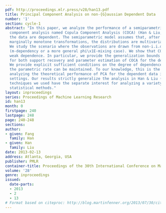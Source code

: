 ```yaml
---
pdf: http://proceedings.mlr.press/v28/han13.pdf
title: Principal Component Analysis on non-{G}aussian Dependent Data
number: '1'
section: cycle-1
abstract: "In this paper, we analyze the performance of a semiparametric principal
  component analysis named Copula Component Analysis (COCA) (Han & Liu, 2012) when
  the data are dependent. The semiparametric model assumes that, after unspecified
  marginally monotone transformations, the distributions are multivariate Gaussian.
  We study the scenario where the observations are drawn from non-i.i.d. processes
  (m-dependency or a more general phi\x1E-mixing case). We show that COCA can allow
  weak dependence. In particular, we provide the generalization bounds of convergence
  for both support recovery and parameter estimation of COCA for the dependent data.
  We provide explicit sufficient conditions on the degree of dependence, under which
  the parametric rate can be maintained. To our knowledge, this is the first work
  analyzing the theoretical performance of PCA for the dependent data in high dimensional
  settings. Our results strictly generalize the analysis in Han & Liu (2012) and the
  techniques we used have the separate interest for analyzing a variety of other multivariate
  statistical methods."
layout: inproceedings
series: Proceedings of Machine Learning Research
id: han13
month: 0
firstpage: 240
lastpage: 248
page: 240-248
sections: 
author:
- given: Fang
  family: Han
- given: Han
  family: Liu
date: 2013-02-13
address: Atlanta, Georgia, USA
publisher: PMLR
container-title: Proceedings of the 30th International Conference on Machine Learning
volume: '28'
genre: inproceedings
issued:
  date-parts:
  - 2013
  - 2
  - 13
# Format based on citeproc: http://blog.martinfenner.org/2013/07/30/citeproc-yaml-for-bibliographies/
---
```

